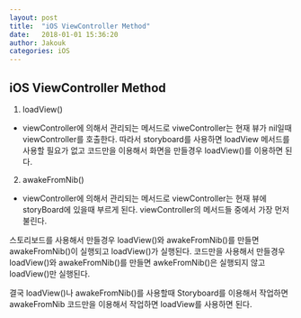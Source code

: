 ```yaml
---
layout: post
title:  "iOS ViewController Method"
date:   2018-01-01 15:36:20
author: Jakouk
categories: iOS
---
```


## iOS ViewController Method

1. loadView()
- viewController에 의해서 관리되는 메서드로 viweController는 현재 뷰가 nil일때 viewController를 호출한다. 따라서 storyboard를 사용하면
loadView 메서드를 사용할 필요가 없고 코드만을 이용해서 화면을 만들경우 loadView()를 이용하면 된다. 

2. awakeFromNib()
- viewController에 의해서 관리되는 메서드로 viewController는 현재 뷰에 storyBoard에 있을때 부르게 된다. viewController의 메서드들 중에서
가장 먼저 불린다.

스토리보드를 사용해서 만들경우 loadView()와 awakeFromNib()를 만들면 awakeFromNib()이 실행되고 loadView()가 실행된다.
코드만을 사용해서 만들경우 loadView()와 awakeFromNib()를 만들면 awkeFromNib()은 실행되지 않고 loadView()만 실행된다. 

결국 loadView()나 awakeFromNib()를 사용할때
Storyboard를 이용해서 작업하면 awakeFromNib
코드만을 이용해서 작업하면 loadView를 사용하면 된다. 







